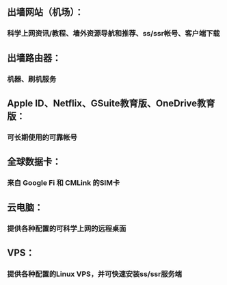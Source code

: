 ## 出墙网站（机场）：
### 科学上网资讯/教程、墙外资源导航和推荐、ss/ssr帐号、客户端下载
## 出墙路由器：
### 机器、刷机服务
## Apple ID、Netflix、GSuite教育版、OneDrive教育版：
### 可长期使用的可靠帐号
## 全球数据卡：
### 来自 Google Fi 和 CMLink 的SIM卡
## 云电脑：
### 提供各种配置的可科学上网的远程桌面
## VPS：
### 提供各种配置的Linux VPS，并可快速安装ss/ssr服务端
